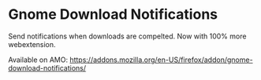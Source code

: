 # Gnome Download Notifications

Send notifications when downloads are compelted. Now with 100% more webextension.

Available on AMO: https://addons.mozilla.org/en-US/firefox/addon/gnome-download-notifications/
